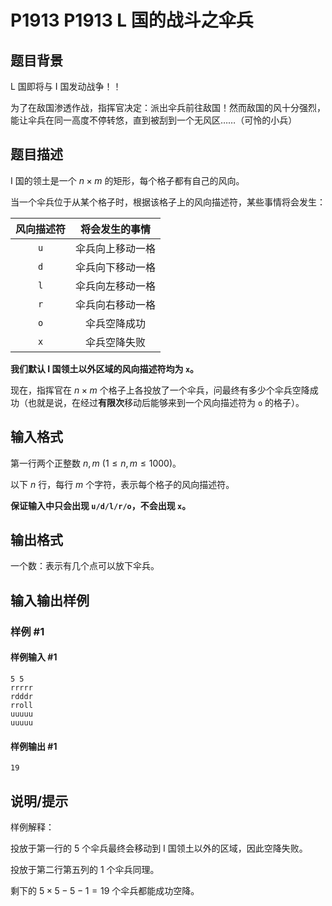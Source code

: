 # P1913 P1913 L 国的战斗之伞兵

## 题目背景

L 国即将与 I 国发动战争！！

为了在敌国渗透作战，指挥官决定：派出伞兵前往敌国！然而敌国的风十分强烈，能让伞兵在同一高度不停转悠，直到被刮到一个无风区……（可怜的小兵）

## 题目描述

I 国的领土是一个 $n \times m$ 的矩形，每个格子都有自己的风向。

当一个伞兵位于从某个格子时，根据该格子上的风向描述符，某些事情将会发生：

|风向描述符|将会发生的事情|
|:-:|:-:|
|`u`|伞兵向上移动一格|
|`d`|伞兵向下移动一格|
|`l`|伞兵向左移动一格|
|`r`|伞兵向右移动一格|
|`o`|伞兵空降成功|
|`x`|伞兵空降失败|

**我们默认 I 国领土以外区域的风向描述符均为 `x`。**

现在，指挥官在 $n \times m$ 个格子上各投放了一个伞兵，问最终有多少个伞兵空降成功（也就是说，在经过**有限次**移动后能够来到一个风向描述符为 `o` 的格子）。

## 输入格式

第一行两个正整数 $n,m\ (1 \leq n,m \leq 1000)$。

以下 $n$ 行，每行 $m$ 个字符，表示每个格子的风向描述符。

**保证输入中只会出现 `u/d/l/r/o`，不会出现 `x`。**

## 输出格式

一个数：表示有几个点可以放下伞兵。

## 输入输出样例

### 样例 #1

#### 样例输入 #1

```
5 5
rrrrr
rdddr
rroll
uuuuu
uuuuu
```

#### 样例输出 #1

```
19
```

## 说明/提示

样例解释：

投放于第一行的 $5$ 个伞兵最终会移动到 I 国领土以外的区域，因此空降失败。

投放于第二行第五列的 $1$ 个伞兵同理。

剩下的 $5 \times 5-5-1=19$ 个伞兵都能成功空降。
